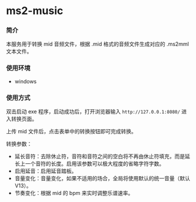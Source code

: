 ms2-music
=====

### 简介

本服务用于转换 mid 音频文件，根据 .mid 格式的音频文件生成对应的 .ms2mml 文本文件。

### 使用环境

- windows

### 使用方式

双击启动 exe 程序，启动成功后，打开浏览器输入 `http://127.0.0.1:8080/` 进入转换页面。

上传 mid 文件后，点击表单中的转换按钮即可完成转换。

转换参数：

- 延长音符：去除休止符，音符和音符之间的空白将不再由休止符填充，而是延长上一个音符的长度。启用该参数可以极大程度的省略字符字数。
- 启用延音：启用延音踏板。
- 音量变化：音量变化，如果不适用的场合，全局将使用默认的统一音量（默认V13）。
- 节奏变化：根据 mid 的 bpm 来实时调整乐谱速率。